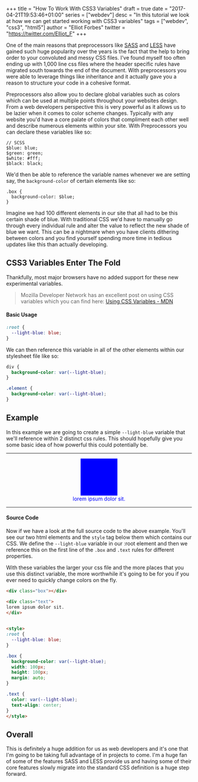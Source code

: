 +++
title = "How To Work With CSS3 Variables"
draft = true
date = "2017-04-21T19:53:46+01:00"
series = ["webdev"]
desc = "In this tutorial we look at how we can get started working with CSS3 variables"
tags = ["webdev", "css3", "html5"]
author = "Elliot Forbes"
twitter = "https://twitter.com/Elliot_F"
+++

One of the main reasons that preprocessors like [SASS](http://sass-lang.com/) and [LESS](http://lesscss.org/) have gained such huge popularity over the years is the fact that the help to bring order to your convoluted and messy CSS files. I've found myself too often ending up with 1,000 line css files where the header specific rules have migrated south towards the end of the document. With preprocessors you were able to leverage things like inheritance and it actually gave you a reason to structure your code in a cohesive format.

Preprocessors also allow you to declare global variables such as colors which can be used at multiple points throughout your websites design. From a web developers perspective this is very powerful as it allows us to be lazier when it comes to color scheme changes. Typically with any website you'd have a core palate of colors that compliment each other well and describe numerous elements within your site. With Preprocessors you can declare these variables like so:

~~~less
// SCSS
$blue: blue;
$green: green;
$white: #fff;
$black: black;
~~~

We'd then be able to reference the variable names whenever we are setting say, the `background-color` of certain elements like so:

~~~less
.box {
  background-color: $blue;
}
~~~

Imagine we had 100 different elements in our site that all had to be this certain shade of blue. With traditional CSS we'd have to manually go through every individual rule and alter the value to reflect the new shade of blue we want. This can be a nightmare when you have clients dithering between colors and you find yourself spending more time in tedious updates like this than actually developing.

## CSS3 Variables Enter The Fold

Thankfully, most major browsers have no added support for these new experimental variables. 

> Mozilla Developer Network has an excellent post on using CSS variables which you can find here: [Using CSS Variables - MDN](https://developer.mozilla.org/en-US/docs/Web/CSS/Using_CSS_variables#Browser_compatibility)

#### Basic Usage

~~~css
:root {
  --light-blue: blue;
}  
~~~

We can then reference this variable in all of the other elements within our stylesheet file like so:

~~~css
div {
  background-color: var(--light-blue);
}

.element {
  background-color: var(--light-blue);
}
~~~

## Example

In this example we are going to create a simple `--light-blue` variable that we'll reference within 2 distinct css rules. This should hopefully give you some basic idea of how powerful this could potentially be.

---------------------

<div class="box"></div>

<div class="text">
lorem ipsum dolor sit.
</div>

---------------------    

<style>
:root {
  --light-blue: blue;
}

.box {
  background-color: var(--light-blue);
  width: 100px;
  height: 100px;
  margin: auto;
}

.text {
  color: var(--light-blue);
  text-align: center;
}
</style>

#### Source Code

Now if we have a look at the full source code to the above example. You'll see our two html elements and the `style` tag below them which contains our CSS. We define the `--light-blue` variable in our :root element and then we reference this on the first line of the `.box` and `.text` rules for different properties.

With these variables the larger your css file and the more places that you use this distinct variable, the more worthwhile it's going to be for you if you ever need to quickly change colors on the fly.

~~~html
<div class="box"></div>

<div class="text">
lorem ipsum dolor sit.
</div>
    

<style>
:root {
  --light-blue: blue;
}

.box {
  background-color: var(--light-blue);
  width: 100px;
  height: 100px;
  margin: auto;
}

.text {
  color: var(--light-blue);
  text-align: center;
}
</style>
~~~

## Overall

This is definitely a huge addition for us as web developers and it's one that I'm going to be taking full advantage of in projects to come. I'm a huge fan of some of the features SASS and LESS provide us and having some of their core features slowly migrate into the standard CSS definition is a huge step forward. 
